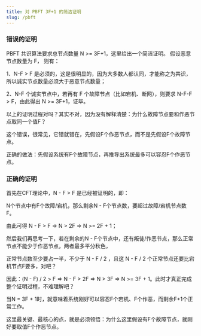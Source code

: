 ```yaml
---
title: 对 PBFT 3F+1 的简洁证明
slug: /pbft
---
```


### 错误的证明
PBFT 共识算法要求总节点数量 N >= 3F+1，这里给出一个简洁证明。 假设恶意节点数量为 F， 则有：

1、N-F > F 是必须的，这是很明显的，因为大多数人都认同，才能称之为共识，所以诚实节点数量必须大于恶意节点数量；

2、N-F 个诚实节点中，若再有 F 个故障节点（比如宕机、断网），则要求 N-F-F > F，由此得出 N >= 3F+1，证毕。

以上的证明过程对吗？其实不对，因为没有解释清楚：为什么故障节点要和作恶节点取同一个值F？

这个错误，很常见，它错就错在，先假设F个作恶节点，而不是先假设F个故障节点。

正确的做法：先假设系统有F个故障节点，再推导出系统最多可以容忍F个作恶节点。

### 正确的证明

首先在CFT理论中，N - F > F 是已经被证明的，即：

N个节点中有F个故障/宕机，那么剩余N - F个节点数，要超过故障/宕机节点数F。

由此可得 N - F > F => N > 2F => N >= 2F + 1；

然后我们再思考一下，若在剩余的N - F个节点中，还有叛徒/作恶节点，那么正常节点不能少于作恶节点，两者最多平分秋色，

正常节点数至少要占一半，不少于 N - F / 2 ，且这 N - F / 2 个正常节点还要比宕机节点F要多，对吧？

因此：(N - F) / 2 > F => N - F > 2F => N > 3F => N >= 3F + 1。此时才真正完成整个证明过程，不难理解吧？

当N = 3F + 1时，就意味着系统刚好可以容忍F个宕机、F个作恶，而剩余F+1个正常工作。

这里最关键、最核心的点，就是必须领悟：为什么这里假设有F个故障节点，就刚好要取值F个作恶节点。


